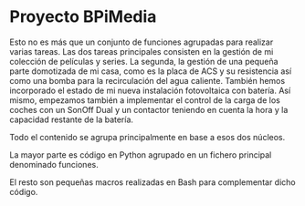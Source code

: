 # Proyecto BPiMedia

Esto no es más que un conjunto de funciones agrupadas para realizar varias tareas. Las dos tareas principales consisten en la gestión de mi colección de películas y series. La segunda, la gestión de una pequeña parte domotizada de mi casa, como es la placa de ACS y su resistencia así como una bomba para la recirculación del agua caliente. También hemos incorporado el estado de mi nueva instalación fotovoltaica con batería. Así mismo, empezamos también a implementar el control de la carga de los coches con un SonOff Dual y un contactor teniendo en cuenta la hora y la capacidad restante de la batería.

Todo el contenido se agrupa principalmente en base a esos dos núcleos.

La mayor parte es código en Python agrupado en un fichero principal denominado funciones.

El resto son pequeñas macros realizadas en Bash para complementar dicho código.
